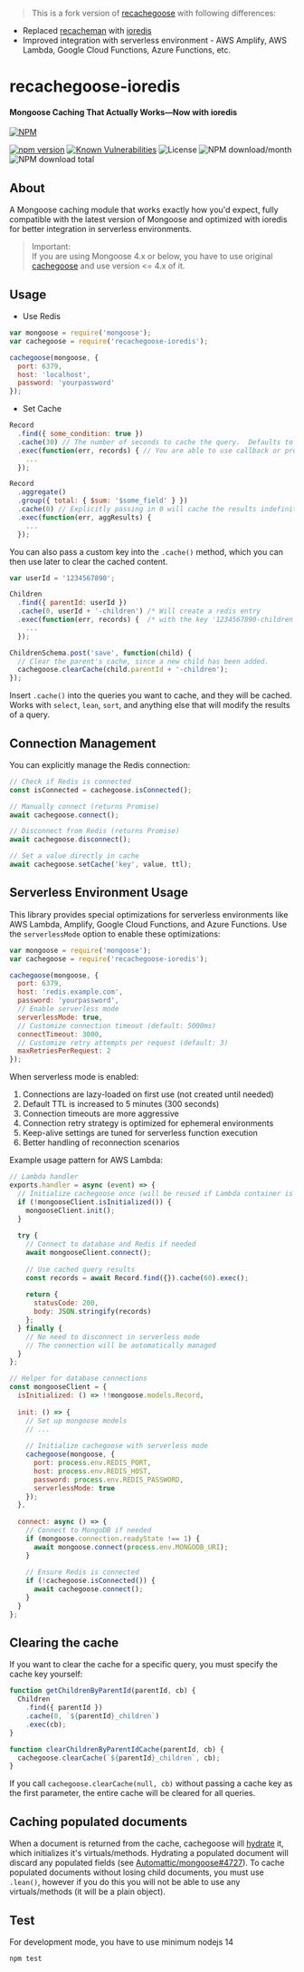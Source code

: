 > This is a fork version of [recachegoose](https://github.com/aalfiann/recachegoose) with following differences:
- Replaced [recacheman](https://github.com/aalfiann/recacheman) with [ioredis](https://github.com/redis/ioredis)
- Improved integration with serverless environment - AWS Amplify, AWS Lambda, Google Cloud Functions, Azure Functions, etc.

# recachegoose-ioredis #

#### Mongoose Caching That Actually Works—Now with ioredis ####

[![NPM](https://nodei.co/npm/recachegoose-ioredis.png?downloads=true&downloadRank=true&stars=true)](https://nodei.co/npm/recachegoose-ioredis/)  
  
[![npm version](https://img.shields.io/npm/v/recachegoose-ioredis.svg?style=flat-square)](https://www.npmjs.org/package/recachegoose-ioredis)
[![Known Vulnerabilities](https://snyk.io//test/github/lauirvin/recachegoose-ioredis/badge.svg?targetFile=package.json)](https://snyk.io//test/github/lauirvin/recachegoose-ioredis?targetFile=package.json)
![License](https://img.shields.io/npm/l/recachegoose)
![NPM download/month](https://img.shields.io/npm/dm/recachegoose-ioredis.svg)
![NPM download total](https://img.shields.io/npm/dt/recachegoose-ioredis.svg)  

## About ##

A Mongoose caching module that works exactly how you'd expect, fully compatible with the latest version of Mongoose and optimized with ioredis for better integration in serverless environments.

> Important:  
  If you are using Mongoose 4.x or below, you have to use original [cachegoose](https://github.com/boblauer/cachegoose) and use version <= 4.x of it.



## Usage ##

- Use Redis
```javascript
var mongoose = require('mongoose');
var cachegoose = require('recachegoose-ioredis');

cachegoose(mongoose, {
  port: 6379,
  host: 'localhost',
  password: 'yourpassword'
});
```

- Set Cache
```js
Record
  .find({ some_condition: true })
  .cache(30) // The number of seconds to cache the query.  Defaults to 60 seconds.
  .exec(function(err, records) { // You are able to use callback or promise
    ...
  });

Record
  .aggregate()
  .group({ total: { $sum: '$some_field' } })
  .cache(0) // Explicitly passing in 0 will cache the results indefinitely.
  .exec(function(err, aggResults) {
    ...
  });
```

You can also pass a custom key into the `.cache()` method, which you can then use later to clear the cached content.

```javascript
var userId = '1234567890';

Children
  .find({ parentId: userId })
  .cache(0, userId + '-children') /* Will create a redis entry          */
  .exec(function(err, records) {  /* with the key '1234567890-children' */
    ...
  });

ChildrenSchema.post('save', function(child) {
  // Clear the parent's cache, since a new child has been added.
  cachegoose.clearCache(child.parentId + '-children');
});
```

Insert `.cache()` into the queries you want to cache, and they will be cached.  Works with `select`, `lean`, `sort`, and anything else that will modify the results of a query.

## Connection Management ##

You can explicitly manage the Redis connection:

```javascript
// Check if Redis is connected
const isConnected = cachegoose.isConnected();

// Manually connect (returns Promise)
await cachegoose.connect();

// Disconnect from Redis (returns Promise)
await cachegoose.disconnect();

// Set a value directly in cache
await cachegoose.setCache('key', value, ttl);
```

## Serverless Environment Usage ##

This library provides special optimizations for serverless environments like AWS Lambda, Amplify, Google Cloud Functions, and Azure Functions. Use the `serverlessMode` option to enable these optimizations:

```javascript
var mongoose = require('mongoose');
var cachegoose = require('recachegoose-ioredis');

cachegoose(mongoose, {
  port: 6379,
  host: 'redis.example.com',
  password: 'yourpassword',
  // Enable serverless mode
  serverlessMode: true,
  // Customize connection timeout (default: 5000ms)
  connectTimeout: 3000,
  // Customize retry attempts per request (default: 3)
  maxRetriesPerRequest: 2
});
```

When serverless mode is enabled:

1. Connections are lazy-loaded on first use (not created until needed)
2. Default TTL is increased to 5 minutes (300 seconds)
3. Connection timeouts are more aggressive
4. Connection retry strategy is optimized for ephemeral environments
5. Keep-alive settings are tuned for serverless function execution
6. Better handling of reconnection scenarios

Example usage pattern for AWS Lambda:

```javascript
// Lambda handler
exports.handler = async (event) => {
  // Initialize cachegoose once (will be reused if Lambda container is reused)
  if (!mongooseClient.isInitialized()) {
    mongooseClient.init();
  }
  
  try {
    // Connect to database and Redis if needed
    await mongooseClient.connect();
    
    // Use cached query results
    const records = await Record.find({}).cache(60).exec();
    
    return {
      statusCode: 200,
      body: JSON.stringify(records)
    };
  } finally {
    // No need to disconnect in serverless mode
    // The connection will be automatically managed
  }
};

// Helper for database connections
const mongooseClient = {
  isInitialized: () => !!mongoose.models.Record,
  
  init: () => {
    // Set up mongoose models
    // ...
    
    // Initialize cachegoose with serverless mode
    cachegoose(mongoose, {
      port: process.env.REDIS_PORT,
      host: process.env.REDIS_HOST,
      password: process.env.REDIS_PASSWORD,
      serverlessMode: true
    });
  },
  
  connect: async () => {
    // Connect to MongoDB if needed
    if (mongoose.connection.readyState !== 1) {
      await mongoose.connect(process.env.MONGODB_URI);
    }
    
    // Ensure Redis is connected
    if (!cachegoose.isConnected()) {
      await cachegoose.connect();
    }
  }
};
```

## Clearing the cache ##

If you want to clear the cache for a specific query, you must specify the cache key yourself:

```js
function getChildrenByParentId(parentId, cb) {
  Children
    .find({ parentId })
    .cache(0, `${parentId}_children`)
    .exec(cb);
}

function clearChildrenByParentIdCache(parentId, cb) {
  cachegoose.clearCache(`${parentId}_children`, cb);
}
```

If you call `cachegoose.clearCache(null, cb)` without passing a cache key as the first parameter, the entire cache will be cleared for all queries.

## Caching populated documents ##

When a document is returned from the cache, cachegoose will [hydrate](http://mongoosejs.com/docs/api.html#model_Model.hydrate) it, which initializes it's virtuals/methods. Hydrating a populated document will discard any populated fields (see [Automattic/mongoose#4727](https://github.com/Automattic/mongoose/issues/4727)). To cache populated documents without losing child documents, you must use `.lean()`, however if you do this you will not be able to use any virtuals/methods (it will be a plain object).

## Test ##
For development mode, you have to use minimum nodejs 14
```
npm test
```
